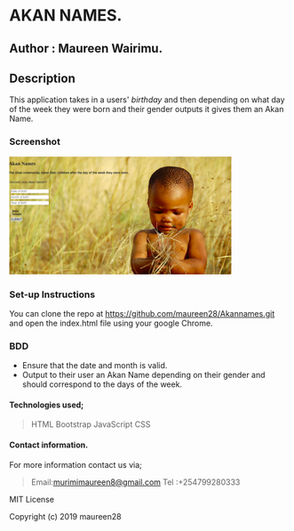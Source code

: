 # AKAN NAMES.

## Author : Maureen Wairimu.

## Description
This application takes in a users' <em>birthday</em> and then depending on what day of the week they were born and their gender outputs it gives them an Akan Name.

### Screenshot
 <img src="./Images/screenshot.jpg" alt="Akan" title="Image Before Entering Details" width="400"/>
 
### Set-up Instructions
You can clone the repo at https://github.com/maureen28/Akannames.git and open the index.html file using your google Chrome.


### BDD
<ul>
<li>Ensure that the date and month is valid.</li>
<li>Output to their user an Akan Name depending on their gender and should correspond to the days of the week.</li>
</ul>

#### Technologies used;
> HTML
> Bootstrap
> JavaScript
> CSS

#### Contact information.
For more information contact us via;
> Email:murimimaureen8@gmail.com
> Tel :+254799280333

MIT License

Copyright (c) 2019 maureen28


